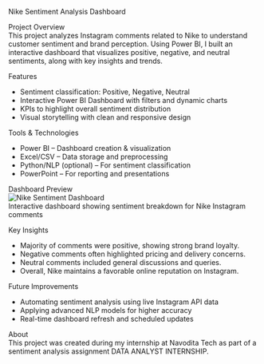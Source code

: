 
Nike Sentiment Analysis Dashboard  

 Project Overview  
This project analyzes Instagram comments related to Nike to understand customer sentiment and brand perception. Using Power BI, I built an interactive dashboard that visualizes positive, negative, and neutral sentiments, along with key insights and trends.  

Features  
- Sentiment classification: Positive, Negative, Neutral  
- Interactive Power BI Dashboard with filters and dynamic charts  
- KPIs to highlight overall sentiment distribution  
- Visual storytelling with clean and responsive design  

Tools & Technologies  
- Power BI – Dashboard creation & visualization  
- Excel/CSV – Data storage and preprocessing  
- Python/NLP (optional) – For sentiment classification  
- PowerPoint – For reporting and presentations  

 Dashboard Preview  
![Nike Sentiment Dashboard](image.png)  
Interactive dashboard showing sentiment breakdown for Nike Instagram comments    

Key Insights  
- Majority of comments were positive, showing strong brand loyalty.  
- Negative comments often highlighted pricing and delivery concerns.  
- Neutral comments included general discussions and queries.  
- Overall, Nike maintains a favorable online reputation on Instagram.  

Future Improvements  
- Automating sentiment analysis using live Instagram API data  
- Applying advanced NLP models for higher accuracy  
- Real-time dashboard refresh and scheduled updates  

About  
This project was created during my internship at Navodita Tech as part of a sentiment analysis assignment DATA ANALYST INTERNSHIP.  
